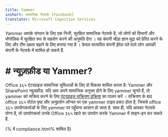 ```yaml
---
title: Yammer
inshort: सामाजिक नेटवर्क [Facebook]
translator: Microsoft Cognitive Services
---
```


Yammer आपके संगठन के लिए एक निजी, सुरक्षित सामाजिक नेटवर्क है, जो लोगों को विभागों और भौगोलिक में सुरक्षित रूप से सहयोग करने की अनुमति देगा । यह कंपनी चौड़ा ज्ञान मुद्रा को प्रेरित करने के लिए और टीम दक्षता बढ़ाने के लिए बनाया गया है । केवल सत्यापित कंपनी ईमेल पते वाले लोग आपकी कंपनी के नेटवर्क में शामिल हो सकते हैं.

# # न्यूज़फ़ीड या Yammer?
Office ३६५ एंटरप्राइज़ सामाजिक सुविधाओं के लिए दो विकल्प शामिल करता है: Yammer और SharePoint न्यूज़फ़ीड. यदि आप अपने सामाजिक अनुभव होने के लिए yammer चुनते हैं, तो yammer को सक्रिय करने के लिए [एंटरप्राइज़ सक्रियण प्रक्रिया](https://support.office.com/en-us/article/Enterprise-Activation-process-4f924c74-87d2-49d0-a4f6-cba3ce2b0e7c) का पालन करें । सक्रियण के बाद office ३६५ पोर्टल पृष्ठ और अनुप्रयोग लॉन्चर पर एक yammer टाइल प्रकट होता है, जिससे office ३६५ उपयोगकर्ताओं के लिए yammer पर पहुँचना आसान हो जाता है. साथ ही, यदि आपका नेटवर्क योग्य है, तो उपयोगकर्ता उनके Office ३६५ खाते का उपयोग करके Yammer में साइन-इन कर सकते हैं.

{% में compliance.html% शामिल है}

